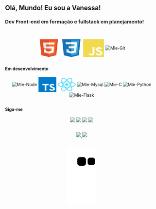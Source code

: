 ## Olá, Mundo! Eu sou a Vanessa!


### Dev Front-end em formação e fullstack em planejamento!

##


<div style="display: inline_block" align="center"><br>
  <img align="center" alt="Mie-HTML" height="60" width="70" src="https://raw.githubusercontent.com/devicons/devicon/master/icons/html5/html5-original.svg">
  <img align="center" alt="Mie-CSS" height="60" width="70" src="https://raw.githubusercontent.com/devicons/devicon/master/icons/css3/css3-original.svg">
  <img align="center" alt="Mie-Js" height="60" width="70" src="https://raw.githubusercontent.com/devicons/devicon/master/icons/javascript/javascript-plain.svg">
  <img align="center" alt="Mie-Git" height="60" width="70" src="https://cdn.jsdelivr.net/gh/devicons/devicon/icons/git/git-original.svg" />

  </div>
  
##
  
  #### Em desenvolvimento
  
  <div align="center"> 
  <img align="center" alt="Mie-Node" height="50" width="60" src="https://cdn.jsdelivr.net/gh/devicons/devicon/icons/nodejs/nodejs-original.svg" />
  <img align="center" alt="Mie-Ts" height="50" width="60" src="https://raw.githubusercontent.com/devicons/devicon/master/icons/typescript/typescript-plain.svg">
  <img align="center" alt="Mie-React" height="50" width="60" src="https://raw.githubusercontent.com/devicons/devicon/master/icons/react/react-original.svg">
  <img align="center" alt="Mie-Mysql" height="50" width="60" src="https://cdn.jsdelivr.net/gh/devicons/devicon/icons/mysql/mysql-original.svg" />
  <img align="center" alt="Mie-C" height="50" width="60" src="https://cdn.jsdelivr.net/gh/devicons/devicon/icons/c/c-original.svg" />
  <img align="center" alt="Mie-Python" height="50" width="60" src="https://cdn.jsdelivr.net/gh/devicons/devicon/icons/python/python-original.svg" />
  <img align="center" alt="Mie-Flask" height="50" width="60" src="https://cdn.jsdelivr.net/gh/devicons/devicon/icons/flask/flask-original.svg" />
  </div>
  
  ##
  
  
  #### Siga-me
  
  
  <div align="center">
    <a target="_blank" href="https://www.linkedin.com/in/vanessamie" target="_blank"><img src="https://img.shields.io/badge/LinkedIn-0077B5?style=for-the-badge&logo=linkedin&logoColor=white"></a> 
  <a target="_blank" href="https://instagram.com/programae.do" target="_blank"><img src="https://img.shields.io/badge/Instagram-E4405F?style=for-the-badge&logo=instagram&logoColor=white"></a>
  <a target="_blank" href = "mailto:n.vanessamie@gmail.com"><img src="https://img.shields.io/badge/Gmail-D14836?style=for-the-badge&logo=gmail&logoColor=white"></a>
  <a target="_blank" href = "http://discordapp.com/users/VanessaMie#9959"><img src="https://img.shields.io/badge/Discord-7289DA?style=for-the-badge&logo=discord&logoColor=white"></a>


  </div>
  
  ##
  
  
<div align="center">
  <a target="_blank" href="https://github.com/vanessamie">
  <img height="180em" src="https://github-readme-stats.vercel.app/api?username=vanessamie&show_icons=true&theme=cobalt&include_all_commits=true&count_private=true"/>
  <img height="180em" src="https://github-readme-stats.vercel.app/api/top-langs/?username=vanessamie&layout=compact&langs_count=7&theme=cobalt"/>
</div>

    
  ##
 
<div align="center"> 
 
  ![Snake animation](https://github.com/rafaballerini/rafaballerini/blob/output/github-contribution-grid-snake.svg)
 
</div>

